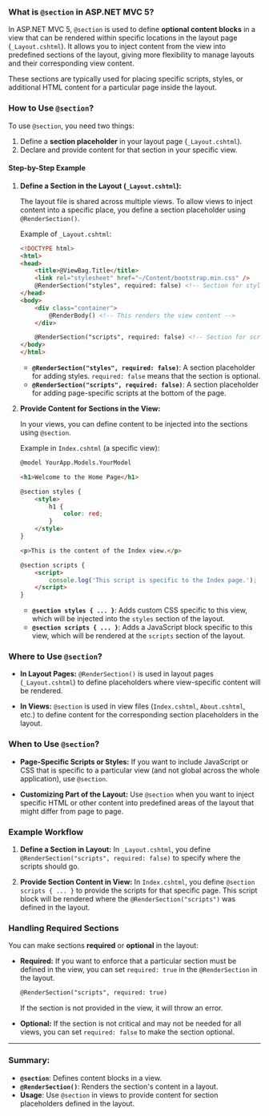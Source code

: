 ### What is `@section` in ASP.NET MVC 5?

In ASP.NET MVC 5, `@section` is used to define **optional content blocks** in a view that can be rendered within specific locations in the layout page (`_Layout.cshtml`). It allows you to inject content from the view into predefined sections of the layout, giving more flexibility to manage layouts and their corresponding view content.

These sections are typically used for placing specific scripts, styles, or additional HTML content for a particular page inside the layout.

### How to Use `@section`?

To use `@section`, you need two things:
1. Define a **section placeholder** in your layout page (`_Layout.cshtml`).
2. Declare and provide content for that section in your specific view.

#### Step-by-Step Example

1. **Define a Section in the Layout (`_Layout.cshtml`):**

   The layout file is shared across multiple views. To allow views to inject content into a specific place, you define a section placeholder using `@RenderSection()`.

   Example of `_Layout.cshtml`:
   ```html
   <!DOCTYPE html>
   <html>
   <head>
       <title>@ViewBag.Title</title>
       <link rel="stylesheet" href="~/Content/bootstrap.min.css" />
       @RenderSection("styles", required: false) <!-- Section for styles -->
   </head>
   <body>
       <div class="container">
           @RenderBody() <!-- This renders the view content -->
       </div>

       @RenderSection("scripts", required: false) <!-- Section for scripts -->
   </body>
   </html>
   ```

   - **`@RenderSection("styles", required: false)`**: A section placeholder for adding styles. `required: false` means that the section is optional.
   - **`@RenderSection("scripts", required: false)`**: A section placeholder for adding page-specific scripts at the bottom of the page.

2. **Provide Content for Sections in the View:**

   In your views, you can define content to be injected into the sections using `@section`.

   Example in `Index.cshtml` (a specific view):
   ```html
   @model YourApp.Models.YourModel

   <h1>Welcome to the Home Page</h1>

   @section styles {
       <style>
           h1 {
               color: red;
           }
       </style>
   }

   <p>This is the content of the Index view.</p>

   @section scripts {
       <script>
           console.log('This script is specific to the Index page.');
       </script>
   }
   ```

   - **`@section styles { ... }`**: Adds custom CSS specific to this view, which will be injected into the `styles` section of the layout.
   - **`@section scripts { ... }`**: Adds a JavaScript block specific to this view, which will be rendered at the `scripts` section of the layout.

### Where to Use `@section`?

- **In Layout Pages:** `@RenderSection()` is used in layout pages (`_Layout.cshtml`) to define placeholders where view-specific content will be rendered.
  
- **In Views:** `@section` is used in view files (`Index.cshtml`, `About.cshtml`, etc.) to define content for the corresponding section placeholders in the layout.

### When to Use `@section`?

- **Page-Specific Scripts or Styles:** If you want to include JavaScript or CSS that is specific to a particular view (and not global across the whole application), use `@section`.
  
- **Customizing Part of the Layout:** Use `@section` when you want to inject specific HTML or other content into predefined areas of the layout that might differ from page to page.

### Example Workflow

1. **Define a Section in Layout:**
   In `_Layout.cshtml`, you define `@RenderSection("scripts", required: false)` to specify where the scripts should go.
   
2. **Provide Section Content in View:**
   In `Index.cshtml`, you define `@section scripts { ... }` to provide the scripts for that specific page. This script block will be rendered where the `@RenderSection("scripts")` was defined in the layout.

### Handling Required Sections

You can make sections **required** or **optional** in the layout:
- **Required:** If you want to enforce that a particular section must be defined in the view, you can set `required: true` in the `@RenderSection` in the layout.
  
  ```html
  @RenderSection("scripts", required: true)
  ```

  If the section is not provided in the view, it will throw an error.

- **Optional:** If the section is not critical and may not be needed for all views, you can set `required: false` to make the section optional.

---

### Summary:
- **`@section`**: Defines content blocks in a view.
- **`@RenderSection()`**: Renders the section's content in a layout.
- **Usage**: Use `@section` in views to provide content for section placeholders defined in the layout.